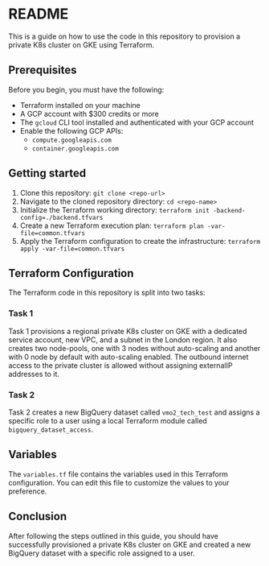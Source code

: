 # README

This is a guide on how to use the code in this repository to provision a private K8s cluster on GKE using Terraform. 

## Prerequisites
Before you begin, you must have the following:
- Terraform installed on your machine
- A GCP account with $300 credits or more
- The `gcloud` CLI tool installed and authenticated with your GCP account
- Enable the following GCP APIs:
  - `compute.googleapis.com`
  - `container.googleapis.com`

## Getting started
1. Clone this repository: `git clone <repo-url>`
2. Navigate to the cloned repository directory: `cd <repo-name>`
3. Initialize the Terraform working directory: `terraform init -backend-config=./backend.tfvars`
4. Create a new Terraform execution plan: `terraform plan -var-file=common.tfvars`
5. Apply the Terraform configuration to create the infrastructure: `terraform apply -var-file=common.tfvars`

## Terraform Configuration
The Terraform code in this repository is split into two tasks:

### Task 1
Task 1 provisions a regional private K8s cluster on GKE with a dedicated service account, new VPC, and a subnet in the London region. It also creates two node-pools, one with 3 nodes without auto-scaling and another with 0 node by default with auto-scaling enabled. The outbound internet access to the private cluster is allowed without assigning externalIP addresses to it.

### Task 2
Task 2 creates a new BigQuery dataset called `vmo2_tech_test` and assigns a specific role to a user using a local Terraform module called `bigquery_dataset_access`.

## Variables
The `variables.tf` file contains the variables used in this Terraform configuration. You can edit this file to customize the values to your preference.

## Conclusion
After following the steps outlined in this guide, you should have successfully provisioned a private K8s cluster on GKE and created a new BigQuery dataset with a specific role assigned to a user.
